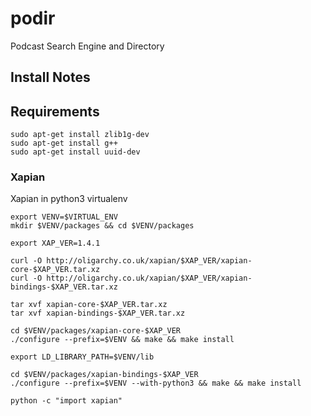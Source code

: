 # podir
Podcast Search Engine and Directory

## Install Notes

## Requirements

```
sudo apt-get install zlib1g-dev
sudo apt-get install g++
sudo apt-get install uuid-dev
```

### Xapian

Xapian in python3 virtualenv

```
export VENV=$VIRTUAL_ENV
mkdir $VENV/packages && cd $VENV/packages

export XAP_VER=1.4.1

curl -O http://oligarchy.co.uk/xapian/$XAP_VER/xapian-core-$XAP_VER.tar.xz
curl -O http://oligarchy.co.uk/xapian/$XAP_VER/xapian-bindings-$XAP_VER.tar.xz

tar xvf xapian-core-$XAP_VER.tar.xz
tar xvf xapian-bindings-$XAP_VER.tar.xz

cd $VENV/packages/xapian-core-$XAP_VER
./configure --prefix=$VENV && make && make install

export LD_LIBRARY_PATH=$VENV/lib

cd $VENV/packages/xapian-bindings-$XAP_VER
./configure --prefix=$VENV --with-python3 && make && make install

python -c "import xapian"
```
